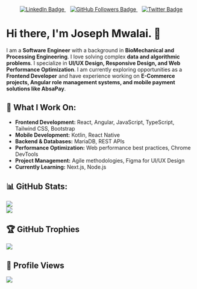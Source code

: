 <p align="center">
    <a href="https://www.linkedin.com/in/joseph-mwalai-368434215/">
        <img src="https://img.shields.io/badge/-LinkedIn-blue?style=flat-square&logo=Linkedin&logoColor=white" alt="LinkedIn Badge">
    </a>
    &nbsp;&nbsp;
    <a href="https://github.com/Josephmwalai">
        <img src="https://img.shields.io/github/followers/Josephmwalai?label=Follow&style=social" alt="GitHub Followers Badge">
    </a>
    &nbsp;&nbsp;
    <a href="https://x.com/joseph36">
        <img src="https://img.shields.io/badge/-@joseph36-1ca0f1?style=flat-square&logo=twitter&logoColor=white" alt="Twitter Badge">
    </a>
</p>

# Hi there, I'm Joseph Mwalai. 👋

I am a **Software Engineer** with a background in **BioMechanical and Processing Engineering**. I love solving complex **data and algorithmic problems**. I specialize in **UI/UX Design, Responsive Design, and Web Performance Optimization**. I am currently exploring opportunities as a **Frontend Developer** and have experience working on **E-Commerce projects, Angular role management systems, and mobile payment solutions like AbsaPay**.

## 🚀 What I Work On:
- **Frontend Development:** React, Angular, JavaScript, TypeScript, Tailwind CSS, Bootstrap
- **Mobile Development:** Kotlin, React Native
- **Backend & Databases:** MariaDB, REST APIs
- **Performance Optimization:** Web performance best practices, Chrome DevTools
- **Project Management:** Agile methodologies, Figma for UI/UX Design
- **Currently Learning:** Next.js, Node.js

## 📊 GitHub Stats:
![](https://github-readme-stats.vercel.app/api?username=Josephmwalai&theme=dark&hide_border=false&include_all_commits=false&count_private=false)<br/>
![](https://github-readme-stats.vercel.app/api/top-langs/?username=Josephmwalai&theme=dark&hide_border=false&include_all_commits=false&count_private=false&layout=compact)

## 🏆 GitHub Trophies
![](https://github-profile-trophy.vercel.app/?username=Josephmwalai&theme=radical&no-frame=false&no-bg=true&margin-w=4)

## 🚀 Profile Views
<a href="https://visitcount.itsvg.in">
  <img src="https://visitcount.itsvg.in/api?id=Josephmwalai&label=Profile%20Views&color=10&icon=6&pretty=false" />
</a>
